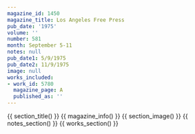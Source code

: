 ```yaml
---
magazine_id: 1450
magazine_title: Los Angeles Free Press
pub_date: '1975'
volume: ''
number: 581
month: September 5-11
notes: null
pub_date1: 5/9/1975
pub_date2: 11/9/1975
image: null
works_included:
- work_id: 5780
  magazine_page: A
  published_as: ''
---
```


{{ section_title() }}
{{ magazine_info() }}
{{ section_image() }}
{{ notes_section() }}
{{ works_section() }}
